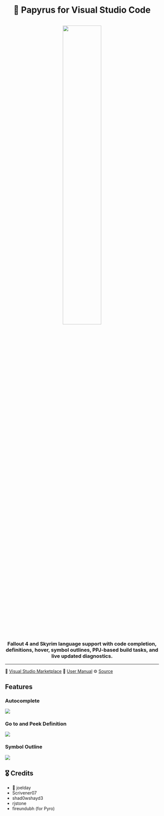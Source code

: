 <h1 align="center">
    📜 Papyrus for Visual Studio Code
    <br/>
    <br/>
    <img src="https://github.com/joelday/papyrus-lang/raw/main/src/papyrus-lang-vscode/images/icon.png" width="50%" />
    <br/>
    <br/>
    <h3 align="center">Fallout 4 and Skyrim language support with code completion, definitions, hover, symbol outlines, PPJ-based build tasks, and live updated diagnostics.</h3>
</h1>
<hr/>

🔗 [Visual Studio Marketplace](https://marketplace.visualstudio.com/items?itemName=joelday.papyrus-lang-vscode)
📖 [User Manual](https://github.com/joelday/papyrus-lang/wiki)
⚙️ [Source](./)

## Features

### Autocomplete

![](https://github.com/joelday/papyrus-lang/raw/main/src/papyrus-lang-vscode/images/demo-autocomplete.gif)

### Go to and Peek Definition

![](https://github.com/joelday/papyrus-lang/raw/main/src/papyrus-lang-vscode/images/demo-go-to-peek-definition.gif)

### Symbol Outline

![](https://github.com/joelday/papyrus-lang/raw/main/src/papyrus-lang-vscode/images/demo-symbol-outlines-breadcrumbs.gif)

## 🎖 Credits

-   🥇 joelday
-   Scrivener07
-   shad0wshayd3
-   rjstone
-   fireundubh (for Pyro)

